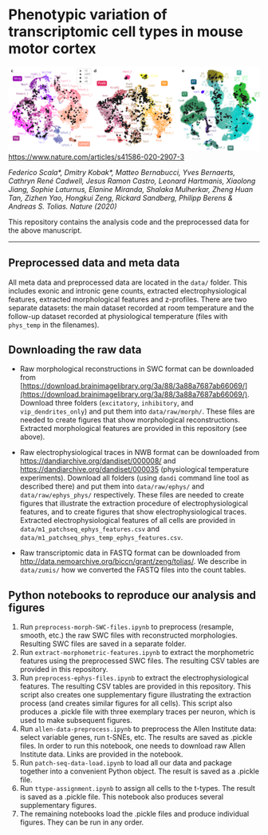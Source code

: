 # Phenotypic variation of transcriptomic cell types in mouse motor cortex
![patch-seq coverage](cover.png)
https://www.nature.com/articles/s41586-020-2907-3

*Federico Scala\*, Dmitry Kobak\*, Matteo Bernabucci, Yves Bernaerts, Cathryn René Cadwell, Jesus Ramon Castro, Leonard Hartmanis, Xiaolong Jiang, Sophie Laturnus, Elanine Miranda, Shalaka Mulherkar, Zheng Huan Tan, Zizhen Yao, Hongkui Zeng, Rickard Sandberg, Philipp Berens & Andreas S. Tolias. Nature (2020)*

This repository contains the analysis code and the preprocessed data for the above manuscript. 

------------

## Preprocessed data and meta data

All meta data and preprocessed data are located in the `data/` folder. This includes exonic and intronic gene counts, extracted electrophysiological features, extracted morphological features and z-profiles. There are two separate datasets: the main dataset recorded at room temperature and the follow-up dataset recorded at physiological temperature (files with `phys_temp` in the filenames).

## Downloading the raw data

* Raw morphological reconstructions in SWC format can be downloaded from [https://download.brainimagelibrary.org/3a/88/3a88a7687ab66069/](https://download.brainimagelibrary.org/3a/88/3a88a7687ab66069/). Download three folders (`excitatory`, `inhibitory`, and `vip_dendrites_only`) and put them into `data/raw/morph/`. These files are needed to create figures that show morphological reconstructions. Extracted morphological features are provided in this repository (see above).

* Raw electrophysiological traces in NWB format can be downloaded from https://dandiarchive.org/dandiset/000008/ and https://dandiarchive.org/dandiset/000035 (physiological temperature experiments). Download all folders (using `dandi` command line tool as described there) and put them into `data/raw/ephys/` and `data/raw/ephys_phys/` respectively. These files are needed to create figures that illustrate the extraction procedure of electrophysiological features, and to create figures that show electrophysiological traces. Extracted electrophysiological features of all cells are provided in `data/m1_patchseq_ephys_features.csv` and `data/m1_patchseq_phys_temp_ephys_features.csv`. 

* Raw transcriptomic data in FASTQ format can be downloaded from http://data.nemoarchive.org/biccn/grant/zeng/tolias/. We describe in `data/zumis/` how we converted the FASTQ files into the count tables.

## Python notebooks to reproduce our analysis and figures

1. Run `preprocess-morph-SWC-files.ipynb` to preprocess (resample, smooth, etc.) the raw SWC files with reconstructed morphologies. Resulting SWC files are saved in a separate folder.
1. Run `extract-morphometric-features.ipynb` to extract the morphometric features using the preprocessed SWC files. The resulting CSV tables are provided in this repository.
2. Run `preprocess-ephys-files.ipynb` to extract the electrophysiological features. The resulting CSV tables are provided in this repository. This script also creates one supplementary figure illustrating the extraction process (and creates similar figures for all cells). This script also produces a .pickle file with three exemplary traces per neuron, which is used to make subsequent figures.
3. Run `allen-data-preprocess.ipynb` to preprocess the Allen Institute data: select variable genes, run t-SNEs, etc. The results are saved as .pickle files. In order to run this notebook, one needs to download raw Allen Institute data. Links are provided in the notebook.
4. Run `patch-seq-data-load.ipynb` to load all our data and package together into a convenient Python object. The result is saved as a .pickle file.
5. Run `ttype-assignment.ipynb` to assign all cells to the t-types. The result is saved as a .pickle file. This notebook also produces several supplementary figures.
6. The remaining notebooks load the .pickle files and produce individual figures. They can be run in any order.

